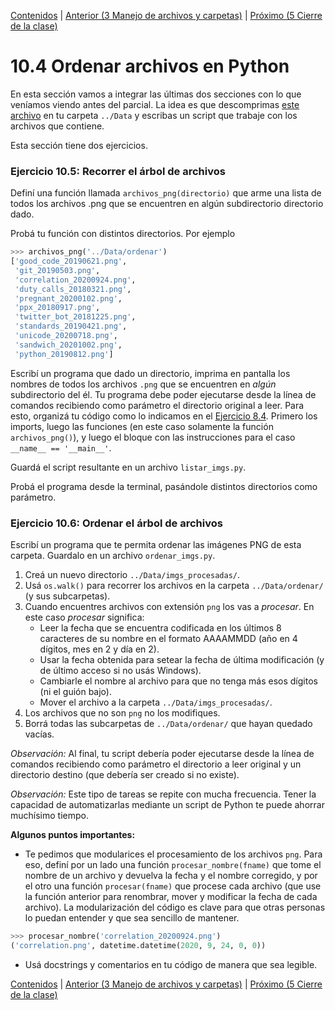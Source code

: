[Contenidos](../Contenidos.md) \| [Anterior (3 Manejo de archivos y carpetas)](03_Archivos_y_Directorios.md) \| [Próximo (5 Cierre de la clase)](05_Cierre.md)

# 10.4 Ordenar archivos en Python

En esta sección vamos a integrar las últimas dos secciones con lo que veníamos viendo antes del parcial. La idea es que descomprimas [este archivo](./ordenar.zip) en tu carpeta `../Data` y escribas un script que trabaje con los archivos que contiene.

Esta sección tiene dos ejercicios.

### Ejercicio 10.5: Recorrer el árbol de archivos
Definí una función llamada `archivos_png(directorio)` que arme una lista de todos los archivos .png que se encuentren en algún subdirectorio directorio dado.

Probá tu función con distintos directorios. Por ejemplo

```python
>>> archivos_png('../Data/ordenar')
['good_code_20190621.png',
 'git_20190503.png',
 'correlation_20200924.png',
 'duty_calls_20180321.png',
 'pregnant_20200102.png',
 'ppx_20180917.png',
 'twitter_bot_20181225.png',
 'standards_20190421.png',
 'unicode_20200718.png',
 'sandwich_20201002.png',
 'python_20190812.png']
```

Escribí un programa que dado un directorio, imprima en pantalla los nombres de todos los archivos `.png` que se encuentren en *algún* subdirectorio del él. Tu programa debe poder ejecutarse desde la línea de comandos recibiendo como parámetro el directorio original a leer. Para esto, organizá tu código como lo indicamos en el [Ejercicio 8.4](../08_Diseño_y_Especificacion/03_Modulo_principal.md#ejercicio-84-funcion-principal). Primero los imports, luego las funciones (en este caso solamente la función `archivos_png()`), y luego el bloque con las instrucciones para el caso `__name__ == '__main__'`.

Guardá el script resultante en un archivo `listar_imgs.py`. 

Probá el programa desde la terminal, pasándole distintos directorios como parámetro.


### Ejercicio 10.6: Ordenar el árbol de archivos
Escribí un programa que te permita ordenar las imágenes PNG de esta carpeta. Guardalo en un archivo `ordenar_imgs.py`.

1. Creá un nuevo directorio `../Data/imgs_procesadas/`.
2. Usá `os.walk()` para recorrer los archivos en la carpeta `../Data/ordenar/` (y sus subcarpetas).
3. Cuando encuentres archivos con extensión `png` los vas a *procesar*. En este caso *procesar* significa:
    * Leer la fecha que se encuentra codificada en los últimos 8 caracteres de su nombre en el formato AAAAMMDD (año en 4 dígitos, mes en 2 y día en 2).
    * Usar la fecha obtenida para setear la fecha de última modificación (y de último acceso si no usás Windows).
    * Cambiarle el nombre al archivo para que no tenga más esos dígitos (ni el guión bajo).
    * Mover el archivo a la carpeta  `../Data/imgs_procesadas/`.
4. Los archivos que no son `png` no los modifiques.
5. Borrá todas las subcarpetas de `../Data/ordenar/` que hayan quedado vacías.

_Observación:_ Al final, tu script debería poder ejecutarse desde la línea de comandos recibiendo como parámetro el directorio a leer original y un directorio destino (que debería ser creado si no existe).

_Observación:_ Este tipo de tareas se repite con mucha frecuencia. Tener la capacidad de automatizarlas mediante un script de Python te puede ahorrar muchísimo tiempo.


**Algunos puntos importantes:**

  * Te pedimos que modularices el procesamiento de los archivos `png`. Para eso, definí por un lado una función `procesar_nombre(fname)` que tome el nombre de un archivo y devuelva la fecha y el nombre corregido, y por el otro una función `procesar(fname)` que procese cada archivo (que use la función anterior para renombrar, mover y modificar la fecha de cada archivo). La modularización del código es clave para que otras personas lo puedan entender y que sea sencillo de mantener.

```python
>>> procesar_nombre('correlation_20200924.png')
('correlation.png', datetime.datetime(2020, 9, 24, 0, 0))
```

  * Usá docstrings y comentarios en tu código de manera que sea legible.



[Contenidos](../Contenidos.md) \| [Anterior (3 Manejo de archivos y carpetas)](03_Archivos_y_Directorios.md) \| [Próximo (5 Cierre de la clase)](05_Cierre.md)

